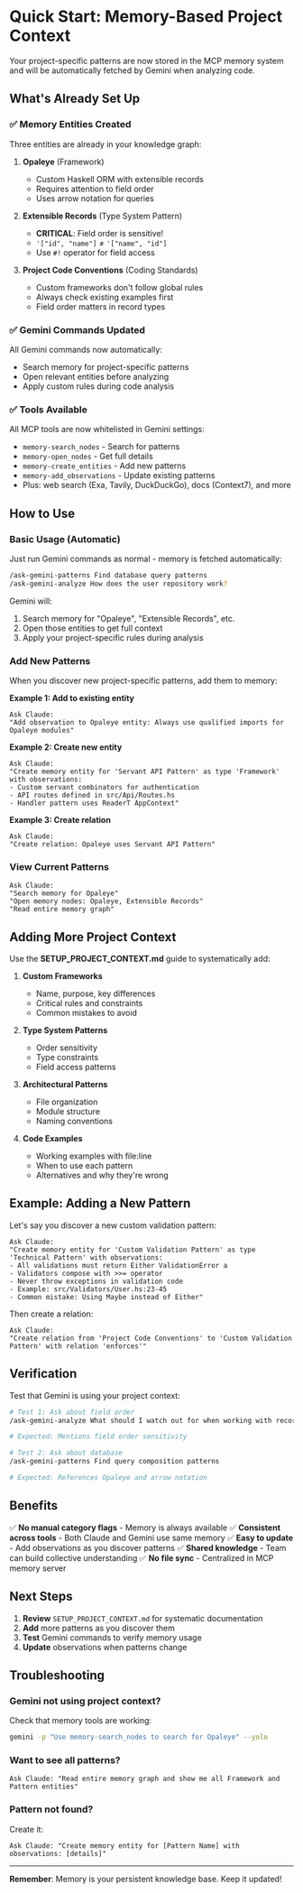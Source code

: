 # Quick Start: Memory-Based Project Context

Your project-specific patterns are now stored in the MCP memory system and will be automatically fetched by Gemini when analyzing code.

## What's Already Set Up

### ✅ Memory Entities Created

Three entities are already in your knowledge graph:

1. **Opaleye** (Framework)
   - Custom Haskell ORM with extensible records
   - Requires attention to field order
   - Uses arrow notation for queries

2. **Extensible Records** (Type System Pattern)
   - **CRITICAL**: Field order is sensitive!
   - `'["id", "name"]` ≠ `'["name", "id"]`
   - Use `#!` operator for field access

3. **Project Code Conventions** (Coding Standards)
   - Custom frameworks don't follow global rules
   - Always check existing examples first
   - Field order matters in record types

### ✅ Gemini Commands Updated

All Gemini commands now automatically:
- Search memory for project-specific patterns
- Open relevant entities before analyzing
- Apply custom rules during code analysis

### ✅ Tools Available

All MCP tools are now whitelisted in Gemini settings:
- `memory-search_nodes` - Search for patterns
- `memory-open_nodes` - Get full details
- `memory-create_entities` - Add new patterns
- `memory-add_observations` - Update existing patterns
- Plus: web search (Exa, Tavily, DuckDuckGo), docs (Context7), and more

## How to Use

### Basic Usage (Automatic)

Just run Gemini commands as normal - memory is fetched automatically:

```bash
/ask-gemini-patterns Find database query patterns
/ask-gemini-analyze How does the user repository work?
```

Gemini will:
1. Search memory for "Opaleye", "Extensible Records", etc.
2. Open those entities to get full context
3. Apply your project-specific rules during analysis

### Add New Patterns

When you discover new project-specific patterns, add them to memory:

**Example 1: Add to existing entity**
```
Ask Claude:
"Add observation to Opaleye entity: Always use qualified imports for Opaleye modules"
```

**Example 2: Create new entity**
```
Ask Claude:
"Create memory entity for 'Servant API Pattern' as type 'Framework' with observations:
- Custom servant combinators for authentication
- API routes defined in src/Api/Routes.hs
- Handler pattern uses ReaderT AppContext"
```

**Example 3: Create relation**
```
Ask Claude:
"Create relation: Opaleye uses Servant API Pattern"
```

### View Current Patterns

```
Ask Claude:
"Search memory for Opaleye"
"Open memory nodes: Opaleye, Extensible Records"
"Read entire memory graph"
```

## Adding More Project Context

Use the **SETUP_PROJECT_CONTEXT.md** guide to systematically add:

1. **Custom Frameworks**
   - Name, purpose, key differences
   - Critical rules and constraints
   - Common mistakes to avoid

2. **Type System Patterns**
   - Order sensitivity
   - Type constraints
   - Field access patterns

3. **Architectural Patterns**
   - File organization
   - Module structure
   - Naming conventions

4. **Code Examples**
   - Working examples with file:line
   - When to use each pattern
   - Alternatives and why they're wrong

## Example: Adding a New Pattern

Let's say you discover a new custom validation pattern:

```
Ask Claude:
"Create memory entity for 'Custom Validation Pattern' as type 'Technical Pattern' with observations:
- All validations must return Either ValidationError a
- Validators compose with >>= operator
- Never throw exceptions in validation code
- Example: src/Validators/User.hs:23-45
- Common mistake: Using Maybe instead of Either"
```

Then create a relation:

```
Ask Claude:
"Create relation from 'Project Code Conventions' to 'Custom Validation Pattern' with relation 'enforces'"
```

## Verification

Test that Gemini is using your project context:

```bash
# Test 1: Ask about field order
/ask-gemini-analyze What should I watch out for when working with records?

# Expected: Mentions field order sensitivity

# Test 2: Ask about database
/ask-gemini-patterns Find query composition patterns

# Expected: References Opaleye and arrow notation
```

## Benefits

✅ **No manual category flags** - Memory is always available
✅ **Consistent across tools** - Both Claude and Gemini use same memory
✅ **Easy to update** - Add observations as you discover patterns
✅ **Shared knowledge** - Team can build collective understanding
✅ **No file sync** - Centralized in MCP memory server

## Next Steps

1. **Review** `SETUP_PROJECT_CONTEXT.md` for systematic documentation
2. **Add** more patterns as you discover them
3. **Test** Gemini commands to verify memory usage
4. **Update** observations when patterns change

## Troubleshooting

### Gemini not using project context?

Check that memory tools are working:
```bash
gemini -p "Use memory-search_nodes to search for Opaleye" --yolo
```

### Want to see all patterns?

```
Ask Claude: "Read entire memory graph and show me all Framework and Pattern entities"
```

### Pattern not found?

Create it:
```
Ask Claude: "Create memory entity for [Pattern Name] with observations: [details]"
```

---

**Remember**: Memory is your persistent knowledge base. Keep it updated!
